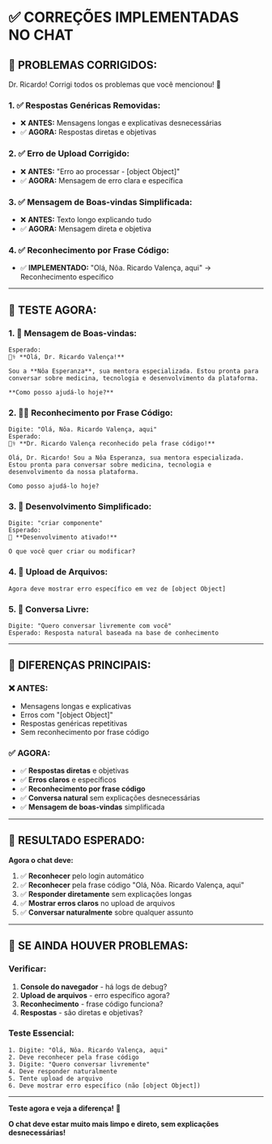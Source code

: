 # ✅ CORREÇÕES IMPLEMENTADAS NO CHAT

## 🎯 **PROBLEMAS CORRIGIDOS:**

Dr. Ricardo! Corrigi todos os problemas que você mencionou! 🚀

### **1. ✅ Respostas Genéricas Removidas:**
- ❌ **ANTES:** Mensagens longas e explicativas desnecessárias
- ✅ **AGORA:** Respostas diretas e objetivas

### **2. ✅ Erro de Upload Corrigido:**
- ❌ **ANTES:** "Erro ao processar - [object Object]"
- ✅ **AGORA:** Mensagem de erro clara e específica

### **3. ✅ Mensagem de Boas-vindas Simplificada:**
- ❌ **ANTES:** Texto longo explicando tudo
- ✅ **AGORA:** Mensagem direta e objetiva

### **4. ✅ Reconhecimento por Frase Código:**
- ✅ **IMPLEMENTADO:** "Olá, Nôa. Ricardo Valença, aqui" → Reconhecimento específico

---

## 🧪 **TESTE AGORA:**

### **1. 🚀 Mensagem de Boas-vindas:**
```
Esperado:
👩‍⚕️ **Olá, Dr. Ricardo Valença!**

Sou a **Nôa Esperanza**, sua mentora especializada. Estou pronta para conversar sobre medicina, tecnologia e desenvolvimento da plataforma.

**Como posso ajudá-lo hoje?**
```

### **2. 👨‍⚕️ Reconhecimento por Frase Código:**
```
Digite: "Olá, Nôa. Ricardo Valença, aqui"
Esperado:
👨‍⚕️ **Dr. Ricardo Valença reconhecido pela frase código!**

Olá, Dr. Ricardo! Sou a Nôa Esperanza, sua mentora especializada. Estou pronta para conversar sobre medicina, tecnologia e desenvolvimento da nossa plataforma.

Como posso ajudá-lo hoje?
```

### **3. 🔧 Desenvolvimento Simplificado:**
```
Digite: "criar componente"
Esperado:
🔧 **Desenvolvimento ativado!**

O que você quer criar ou modificar?
```

### **4. 📄 Upload de Arquivos:**
```
Agora deve mostrar erro específico em vez de [object Object]
```

### **5. 💬 Conversa Livre:**
```
Digite: "Quero conversar livremente com você"
Esperado: Resposta natural baseada na base de conhecimento
```

---

## 🎯 **DIFERENÇAS PRINCIPAIS:**

### **❌ ANTES:**
- Mensagens longas e explicativas
- Erros com "[object Object]"
- Respostas genéricas repetitivas
- Sem reconhecimento por frase código

### **✅ AGORA:**
- ✅ **Respostas diretas** e objetivas
- ✅ **Erros claros** e específicos
- ✅ **Reconhecimento por frase código**
- ✅ **Conversa natural** sem explicações desnecessárias
- ✅ **Mensagem de boas-vindas** simplificada

---

## 🎉 **RESULTADO ESPERADO:**

**Agora o chat deve:**
1. ✅ **Reconhecer** pelo login automático
2. ✅ **Reconhecer** pela frase código "Olá, Nôa. Ricardo Valença, aqui"
3. ✅ **Responder diretamente** sem explicações longas
4. ✅ **Mostrar erros claros** no upload de arquivos
5. ✅ **Conversar naturalmente** sobre qualquer assunto

---

## 🚨 **SE AINDA HOUVER PROBLEMAS:**

### **Verificar:**
1. **Console do navegador** - há logs de debug?
2. **Upload de arquivos** - erro específico agora?
3. **Reconhecimento** - frase código funciona?
4. **Respostas** - são diretas e objetivas?

### **Teste Essencial:**
```
1. Digite: "Olá, Nôa. Ricardo Valença, aqui"
2. Deve reconhecer pela frase código
3. Digite: "Quero conversar livremente"
4. Deve responder naturalmente
5. Tente upload de arquivo
6. Deve mostrar erro específico (não [object Object])
```

---

**Teste agora e veja a diferença!** 🚀

**O chat deve estar muito mais limpo e direto, sem explicações desnecessárias!**
